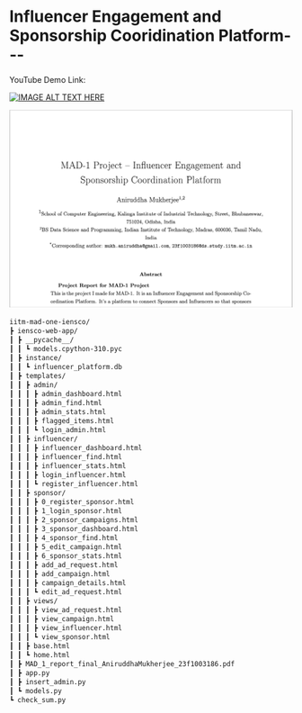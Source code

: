 # Influencer Engagement and Sponsorship Cooridination Platform---

YouTube Demo Link:

[![IMAGE ALT TEXT HERE](http://img.youtube.com/vi/LwQO7TaMMa0/0.jpg)](http://www.youtube.com/watch?v=LwQO7TaMMa0)


<a href="iitm-mad-one-iensco/iensco-web-app/MAD_1_report_final_AniruddhaMukherjee_23f1003186.pdf" class="image fit"><img src="iitm-mad-one-iensco/github-readme/Paper-Teaser.png" alt=""></a>

```
iitm-mad-one-iensco/
┣ iensco-web-app/
┃ ┣ __pycache__/
┃ ┃ ┗ models.cpython-310.pyc
┃ ┣ instance/
┃ ┃ ┗ influencer_platform.db
┃ ┣ templates/
┃ ┃ ┣ admin/
┃ ┃ ┃ ┣ admin_dashboard.html
┃ ┃ ┃ ┣ admin_find.html
┃ ┃ ┃ ┣ admin_stats.html
┃ ┃ ┃ ┣ flagged_items.html
┃ ┃ ┃ ┗ login_admin.html
┃ ┃ ┣ influencer/
┃ ┃ ┃ ┣ influencer_dashboard.html
┃ ┃ ┃ ┣ influencer_find.html
┃ ┃ ┃ ┣ influencer_stats.html
┃ ┃ ┃ ┣ login_influencer.html
┃ ┃ ┃ ┗ register_influencer.html
┃ ┃ ┣ sponsor/
┃ ┃ ┃ ┣ 0_register_sponsor.html
┃ ┃ ┃ ┣ 1_login_sponsor.html
┃ ┃ ┃ ┣ 2_sponsor_campaigns.html
┃ ┃ ┃ ┣ 3_sponsor_dashboard.html
┃ ┃ ┃ ┣ 4_sponsor_find.html
┃ ┃ ┃ ┣ 5_edit_campaign.html
┃ ┃ ┃ ┣ 6_sponsor_stats.html
┃ ┃ ┃ ┣ add_ad_request.html
┃ ┃ ┃ ┣ add_campaign.html
┃ ┃ ┃ ┣ campaign_details.html
┃ ┃ ┃ ┗ edit_ad_request.html
┃ ┃ ┣ views/
┃ ┃ ┃ ┣ view_ad_request.html
┃ ┃ ┃ ┣ view_campaign.html
┃ ┃ ┃ ┣ view_influencer.html
┃ ┃ ┃ ┗ view_sponsor.html
┃ ┃ ┣ base.html
┃ ┃ ┗ home.html
┃ ┣ MAD_1_report_final_AniruddhaMukherjee_23f1003186.pdf
┃ ┣ app.py
┃ ┣ insert_admin.py
┃ ┗ models.py
┗ check_sum.py
```
